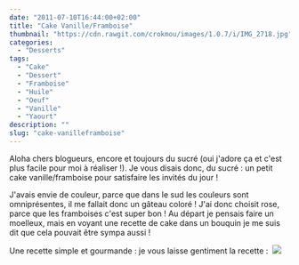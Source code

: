 ```yaml
---
date: "2011-07-10T16:44:00+02:00"
title: "Cake Vanille/Framboise"
thumbnail: "https://cdn.rawgit.com/crokmou/images/1.0.7/i/IMG_2718.jpg"
categories:
  - "Desserts"
tags:
  - "Cake"
  - "Dessert"
  - "Framboise"
  - "Huile"
  - "Oeuf"
  - "Vanille"
  - "Yaourt"
description: ""
slug: "cake-vanilleframboise"
---
```


Aloha chers blogueurs, encore et toujours du sucré (oui j'adore ça et c'est plus facile pour moi à réaliser !). Je vous disais donc, du sucré : un petit cake vanille/framboise pour satisfaire les invités du jour !

J'avais envie de couleur, parce que dans le sud les couleurs sont omniprésentes, il me fallait donc un gâteau coloré ! J'ai donc choisit rose, parce que les framboises c'est super bon ! Au départ je pensais faire un moelleux, mais en voyant une recette de cake dans un bouquin je me suis dit que cela pouvait être sympa aussi !

Une recette simple et gourmande : je vous laisse gentiment la recette :  [![](http://3.bp.blogspot.com/-121z7EBs9Sg/TsFAoRUrOWI/AAAAAAAABFs/QiRYSQcluhA/s1600/Cake+vanille_framboise.jpg)](http://3.bp.blogspot.com/-121z7EBs9Sg/TsFAoRUrOWI/AAAAAAAABFs/QiRYSQcluhA/s1600/Cake+vanille_framboise.jpg)    